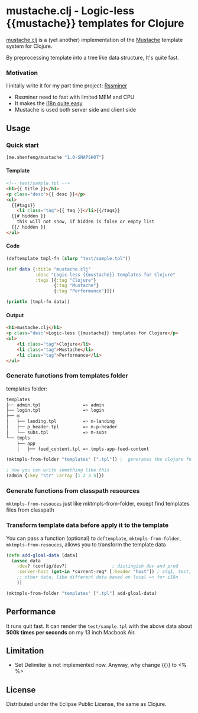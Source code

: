 # mustache.clj - Logic-less {{mustache}} templates for Clojure

[mustache.clj](https://github.com/shenfeng/mustache.clj)
is a (yet another) implementation of the [Mustache](http://mustache.github.com/)
template system for Clojure.

By preprocessing template into a tree like data structure, It's quite fast.

### Motivation

I initally write it for my part time project: [Rssminer](http://rssminer.net)

* Rssminer need to fast with limited MEM and CPU
* It makes the [i18n quite easy](https://github.com/shenfeng/rssminer/blob/master/src/rssminer/i18n.clj)
* Mustache is used both server side and client side

## Usage

### Quick start

```clj
[me.shenfeng/mustache "1.0-SNAPSHOT"]
```
#### Template

```html
<!-- test/sample.tpl -->
<h1>{{ title }}</h1>
<p class="desc">{{ desc }}</p>
<ul>
  {{#tags}}
    <li class="tag">{{ tag }}</li>{{/tags}}
  {{# hidden }}
    this will not show, if hidden is false or empty list
  {{/ hidden }}
</ul>
```
#### Code

```clj
(deftemplate tmpl-fn (slurp "test/sample.tpl"))

(def data {:title "mustache.clj"
           :desc "Logic-less {{mustache}} templates for Clojure"
           :tags [{:tag "Clojure"}
                  {:tag "Mustache"}
                  {:tag "Performance"}]})

(println (tmpl-fn data))
```

#### Output

```html
<h1>mustache.clj</h1>
<p class="desc">Logic-less {{mustache}} templates for Clojure</p>
<ul>
    <li class="tag">Clojure</li>
    <li class="tag">Mustache</li>
    <li class="tag">Performance</li>
</ul>
```


### Generate functions from templates folder

templates folder:

```sh
templates
├── admin.tpl                => admin
├── login.tpl                => login
├── m
│   ├── landing.tpl          => m-landing
│   ├── p_header.tpl         => m-p-header
│   └── subs.tpl             => m-subs
└── tmpls
    ├── app
    │   ├── feed_content.tpl => tmpls-app-feed-content
```

```clj
(mktmpls-from-folder "templates" [".tpl"]) ;  generates the clojure fn

; now you can write something like this
(admin {:key "str" :array [1 2 3 5]})
```

### Generate functions from classpath resources

`mktmpls-from-resouces` just like mktmpls-from-folder, except find templates files from classpath

### Transform template data before apply it to the template

You can pass a function (optional) to `deftemplate`, `mktmpls-from-folder`, `mktmpls-from-resouces`, allows you to transform the template data

```clj
(defn add-gloal-data [data]
  (assoc data
    :dev? (config/dev?)                 ; distingish dev and prod
    :server-host (get-in *current-req* [:header "host"]) ; stg1, test, prod host is different
    ;; other data, like different data based on local => for i18n
    ))

(mktmpls-from-folder "templates" [".tpl"] add-gloal-data)
```

## Performance

It runs quit fast. It can render the `test/sample.tpl` with the above data about **500k times per seconds** on my 13 inch Macbook Air.

## Limitation

 * Set Delimiter is not implemented now. Anyway, why change {{}} to <% %>

## License

Distributed under the Eclipse Public License, the same as Clojure.
